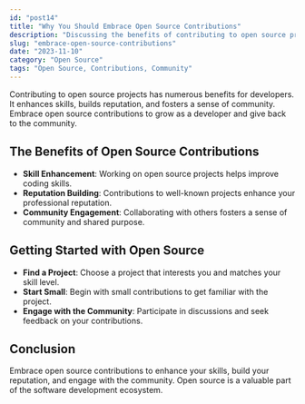```yaml
---
id: "post14"
title: "Why You Should Embrace Open Source Contributions"
description: "Discussing the benefits of contributing to open source projects."
slug: "embrace-open-source-contributions"
date: "2023-11-10"
category: "Open Source"
tags: "Open Source, Contributions, Community"
---
```


Contributing to open source projects has numerous benefits for developers. It enhances skills, builds reputation, and fosters a sense of community. Embrace open source contributions to grow as a developer and give back to the community.

## The Benefits of Open Source Contributions

- **Skill Enhancement**: Working on open source projects helps improve coding skills.
- **Reputation Building**: Contributions to well-known projects enhance your professional reputation.
- **Community Engagement**: Collaborating with others fosters a sense of community and shared purpose.

## Getting Started with Open Source

- **Find a Project**: Choose a project that interests you and matches your skill level.
- **Start Small**: Begin with small contributions to get familiar with the project.
- **Engage with the Community**: Participate in discussions and seek feedback on your contributions.

## Conclusion

Embrace open source contributions to enhance your skills, build your reputation, and engage with the community. Open source is a valuable part of the software development ecosystem.
